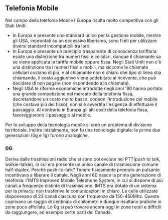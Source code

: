 ## Telefonia Mobile
Nel campo della telefonia Mobile l'Europa risulta molto competitiva con gli Stati Uniti:
- In Europa è presente uno standard unico per la gestione mobile, mentre gli USA, improntati su un eccessivo liberismo, sono finiti per utilizzare diversi standard incompatibili tra loro.
- In Europa è presente un principio trasparente di conoscenza tariffaria: esiste una distinzione tra numeri fissi e cellulari, dunque il chiamante sa se viene applicata la tariffa mobile oppure fissa. Negli Stati Uniti non c'è una distinzione tra i numeri fissi e mobili, ma siccome le chiamate cellulari costano di più, e al chiamante non è chiaro che tipo di linea stia chiamando, il costo aggiuntivo viene addebitato al ricevente, che può decidere di non pagare (non rispondendo alla chiamata).
- Negli USA le riforme economiche introdotte negli anni '80 hanno portato una grande competizione nel mercato della telefonia fissa, decretandone un costo molto basso. codeon l'introduzione del mobile (che costava più del fisso), non si è avvertita l'esigenza di effettuare il passaggio. Al contrario in Europa gli alti costi della telefonia fissa, favoreggiarono il passaggio al mobile.

Per lo sviluppo della tecnologia mobile si creò un problema di divisione territoriale. Inoltre inizialmente, non fu una tecnologia digitale: le prime due generazioni (0g e 1g) furono analogiche.

### 0G
Deriva dalle trasmissioni radio che si sono poi evolute nei PTT(push to talk, walkie-talkie), in cui era presente un unico canale di trasmissione comune half-duplex. Perchè push-to-talk? Tenere fisicamente premuto un pulsante incentivava a liberare il canale. Negli anni 60 nasce la prima generazione di telefonia: l'IMTS Improved Mobile Telephone System, in cui si dispone di più canali a frequenze distinte di trasmissione.
IMTS era dotato di un sistema per la privacy: non trasferiva le comunicazioni in chiaro.
Le celle utilizzate disponevano di 23 canali ciascuna con frequenze da 150-450Mhz. Queste coprivano un raggio di centinaia di chilometri e dunque risultano pratiche in zone poco affollate. Lo 0g si può trovare ancora oggi in zone rurali e difficili da raggiungere, ad esempio certe parti del Canada.
